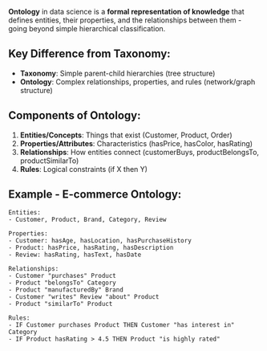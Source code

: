 **Ontology** in data science is a **formal representation of knowledge** that defines entities, their properties, and the relationships between them - going beyond simple hierarchical classification.

## Key Difference from Taxonomy:

- **Taxonomy**: Simple parent-child hierarchies (tree structure)
- **Ontology**: Complex relationships, properties, and rules (network/graph structure)

## Components of Ontology:

1. **Entities/Concepts**: Things that exist (Customer, Product, Order)
2. **Properties/Attributes**: Characteristics (hasPrice, hasColor, hasRating)
3. **Relationships**: How entities connect (customerBuys, productBelongsTo, productSimilarTo)
4. **Rules**: Logical constraints (if X then Y)

## Example - E-commerce Ontology:

```
Entities:
- Customer, Product, Brand, Category, Review

Properties:
- Customer: hasAge, hasLocation, hasPurchaseHistory
- Product: hasPrice, hasRating, hasDescription
- Review: hasRating, hasText, hasDate

Relationships:
- Customer "purchases" Product
- Product "belongsTo" Category  
- Product "manufacturedBy" Brand
- Customer "writes" Review "about" Product
- Product "similarTo" Product

Rules:
- IF Customer purchases Product THEN Customer "has interest in" Category
- IF Product hasRating > 4.5 THEN Product "is highly rated"
```